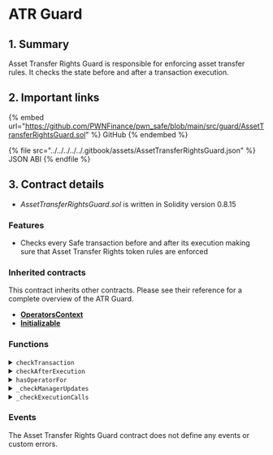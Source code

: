 # ATR Guard

## 1. Summary

Asset Transfer Rights Guard is responsible for enforcing asset transfer rules. It checks the state before and after a transaction execution.&#x20;

## 2. Important links

{% embed url="https://github.com/PWNFinance/pwn_safe/blob/main/src/guard/AssetTransferRightsGuard.sol" %}
GitHub
{% endembed %}

{% file src="../../../../../.gitbook/assets/AssetTransferRightsGuard.json" %}
JSON ABI
{% endfile %}

## 3. Contract details

* _AssetTransferRightsGuard.sol_ is written in Solidity version 0.8.15

### Features

* Checks every Safe transaction before and after its execution making sure that Asset Transfer Rights token rules are enforced

### Inherited contracts

This contract inherits other contracts. Please see their reference for a complete overview of the ATR Guard.

* [**OperatorsContext**](operators-context.md)
* [**Initializable**](https://docs.openzeppelin.com/contracts/4.x/api/proxy#Initializable)

### Functions

<details>

<summary><code>checkTransaction</code></summary>

#### Overview

A hook called by the PWN Safe to check a transaction before its execution.

This function takes the transaction parameters as arguments (see [implementation](./#implementation)).

#### Implementation

```solidity
function checkTransaction(
	address to,
	uint256 /*value*/,
	bytes calldata data,
	Enum.Operation operation,
	uint256 safeTxGas,
	uint256 /*baseGas*/,
	uint256 gasPrice,
	address /*gasToken*/,
	address payable /*refundReceiver*/,
	bytes memory /*signatures*/,
	address /*msgSender*/ // msgSender is caller on safe, msg.sender is safe
) external {
	require(safeTxGas == 0, "Safe tx gas has to be 0 for tx to revert in case of failure");
	require(gasPrice == 0, "Gas price has to be 0 for tx to revert in case of failure");

	// Libraries has to be whitelisted
	if (operation == Enum.Operation.DelegateCall)
		require(whitelist.isWhitelistedLib(to), "Address is not whitelisted for delegatecalls");

	// Self authorization calls
	if (to == msg.sender)
		_checkManagerUpdates(data);

	// Trust ATR contract
	if (to != address(atr))
		_checkExecutionCalls(msg.sender, to, data);
}
```

</details>

<details>

<summary><code>checkAfterExecution</code></summary>

#### Overview

A hook called after transaction execution to make sure there's a correct ATR token balance.

This function takes the transaction hash and a boolean determining transaction success as arguments.&#x20;

#### Implementation

```solidity
function checkAfterExecution(bytes32 /*txHash*/, bool success) view external {
	if (success)
		require(atr.hasSufficientTokenizedBalance(msg.sender), "Insufficient tokenized balance");
}
```

</details>

<details>

<summary><code>hasOperatorFor</code></summary>

#### Overview

Check function to determine if a PWN Safe has approved operators for a specific asset collection. This function returns a boolean.&#x20;

This function takes two arguments supplied by the caller:

* `address`**`safeAddress`** - Address of the PWN Safe to check
* `address`**`assetAddress`** - Address of the asset collection to check

#### Implementation

```solidity
function hasOperatorFor(address safeAddress, address assetAddress) override(OperatorsContext, IAssetTransferRightsGuard) public view returns (bool) {
	// ERC777 defines `defaultOperators`
	address implementer = IERC1820Registry(ERC1820_REGISTRY_ADDRESS).getInterfaceImplementer(assetAddress, keccak256("ERC777Token"));
	if (implementer == assetAddress) {
		address[] memory defaultOperators = IERC777(assetAddress).defaultOperators();

		for (uint256 i; i < defaultOperators.length; ++i)
			if (IERC777(assetAddress).isOperatorFor(defaultOperators[i], safeAddress))
				return true;
	}

	return super.hasOperatorFor(safeAddress, assetAddress);
}
```

</details>

<details>

<summary><code>_checkManagerUpdates</code></summary>

#### Overview

This check ensures that invalid manager functions aren't called.

This function takes the transaction calldata as an argument and can be called only the Guard.&#x20;

#### Implementation

```solidity
function _checkManagerUpdates(bytes calldata data) pure private {
	// Get function selector from data
	bytes4 funcSelector = bytes4(data);

	// GuardManager.setGuard(address)
	if (funcSelector == 0xe19a9dd9) {
		revert("Cannot change ATR guard");
	}

	// ModuleManager.enableModule(address)
	else if (funcSelector == 0x610b5925) {
		revert("Cannot enable ATR module");
	}

	// ModuleManager.disableModule(address,address)
	else if (funcSelector == 0xe009cfde) {
		revert("Cannot disable ATR module");
	}

	// FallbackManager.setFallbackHandler(address)
	else if (funcSelector == 0xf08a0323) {
		revert("Cannot change fallback handler");
	}
}
```

</details>

<details>

<summary><code>_checkExecutionCalls</code></summary>

#### Overview

This check ensures that invalid transfer and approve functions aren't called if there's an ATR token minted for a specific collection.&#x20;

This function takes three arguments supplied by the ATR Guard:

* `address`**`safeAddress`** - Address of the PWN Safe that initiated the transaction
* `address`**`target`** - Target contract that is being called
* `bytes calldata`**`data`** - Transaction calldata

#### Implementation

```solidity
function _checkExecutionCalls(address safeAddress, address target, bytes calldata data) private {
	// Get function selector from data
	bytes4 funcSelector = bytes4(data);

	// ERC20/ERC721 - approve(address,uint256)
	if (funcSelector == 0x095ea7b3) {
		// Block any approve call if there is at least one tokenized asset from a collection
		require(atr.numberOfTokenizedAssetsFromCollection(safeAddress, target) == 0, "Some asset from collection has transfer right token minted");

		(address operator, uint256 amount) = abi.decode(data[4:], (address, uint256));

		// Safe don't need to track approved ERC721 asset ids, because it's possible to get this information from ERC721 contract directly.
		// ERC20 contract doesn't provide possibility to list all addresses that are approved to transfer asset on behalf of an owner.
		// That's why a safe has to track operators.

		_handleERC20Approval(safeAddress, target, operator, amount);
	}

	// ERC20 - increaseAllowance(address,uint256)
	else if (funcSelector == 0x39509351) {
		// Block any increaseAllowance call if there is at least one tokenized asset from a collection
		require(atr.numberOfTokenizedAssetsFromCollection(safeAddress, target) == 0, "Some asset from collection has transfer right token minted");

		(address operator, uint256 amount) = abi.decode(data[4:], (address, uint256));
		if (amount > 0) {
			_addOperator(safeAddress, target, operator);
		}
	}

	// ERC20 - decreaseAllowance(address,uint256)
	else if (funcSelector == 0xa457c2d7) {
		(address operator, uint256 amount) = abi.decode(data[4:], (address, uint256));
		try IERC20(target).allowance(safeAddress, operator) returns (uint256 allowance) {

			if (allowance <= amount) {
				_removeOperator(safeAddress, target, operator);
			}

		} catch {}
	}

	// ERC721/ERC1155 - setApprovalForAll(address,bool)
	else if (funcSelector == 0xa22cb465) {
		// Block any setApprovalForAll call if there is at least one tokenized asset from a collection
		require(atr.numberOfTokenizedAssetsFromCollection(safeAddress, target) == 0, "Some asset from collection has transfer right token minted");

		(address operator, bool approved) = abi.decode(data[4:], (address, bool));

		// Not ERC721 nor ERC1155 does provider direct way how to get list of approved operators.
		// That's why a wallet has to track them.

		if (approved) {
			_addOperator(safeAddress, target, operator);
		} else {
			_removeOperator(safeAddress, target, operator);
		}
	}

	// ERC777 - authorizeOperator(address)
	else if (funcSelector == 0x959b8c3f) {
		// Block any authorizeOperator call if there is at least one tokenized asset from a collection
		require(atr.numberOfTokenizedAssetsFromCollection(safeAddress, target) == 0, "Some asset from collection has transfer right token minted");

		address operator = abi.decode(data[4:], (address));
		_addOperator(safeAddress, target, operator);
	}

	// ERC777 - revokeOperator(address)
	else if (funcSelector == 0xfad8b32a) {
		address operator = abi.decode(data[4:], (address));
		_removeOperator(safeAddress, target, operator);
	}

	// ERC1363 - approveAndCall(address,uint256)
	else if (funcSelector == 0x3177029f) {
		// Block any approveAndCall call if there is at least one tokenized asset from a collection
		require(atr.numberOfTokenizedAssetsFromCollection(safeAddress, target) == 0, "Some asset from collection has transfer right token minted");

		(address operator, uint256 amount) = abi.decode(data[4:], (address, uint256));
		_handleERC20Approval(safeAddress, target, operator, amount);
	}

	// ERC1363 - approveAndCall(address,uint256,bytes)
	else if (funcSelector == 0xcae9ca51) {
		// Block any approveAndCall call if there is at least one tokenized asset from a collection
		require(atr.numberOfTokenizedAssetsFromCollection(safeAddress, target) == 0, "Some asset from collection has transfer right token minted");

		(address operator, uint256 amount,) = abi.decode(data[4:], (address, uint256, bytes));
		_handleERC20Approval(safeAddress, target, operator, amount);
	}
}
```

</details>

### Events

The Asset Transfer Rights Guard contract does not define any events or custom errors.

